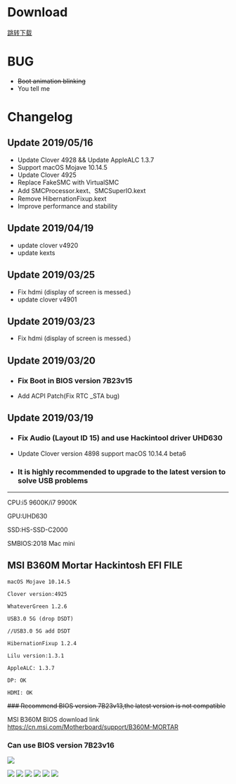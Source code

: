 # Download
[跳转下载](https://github.com/OCD0711/MSI-B360M-EFI/releases "点击跳转下载页")

# BUG
* ~~Boot animation blinking~~
* You tell me

# Changelog

## Update 2019/05/16
* Update Clover 4928 && Update AppleALC 1.3.7
* Support macOS Mojave 10.14.5
* Update Clover 4925
* Replace FakeSMC with VirtualSMC
* Add SMCProcessor.kext、SMCSuperIO.kext
* Remove HibernationFixup.kext
* Improve performance and stability

## Update 2019/04/19
* update clover v4920
* update kexts

## Update 2019/03/25
* Fix hdmi (display of screen is messed.)
* update clover v4901

## Update 2019/03/23
* Fix hdmi (display of screen is messed.)

## Update 2019/03/20

* ### Fix Boot in BIOS version 7B23v15
* Add ACPI Patch(Fix RTC _STA bug)

## Update 2019/03/19

* ### Fix Audio (Layout ID 15) and use Hackintool driver UHD630
* Update Clover version 4898 support macOS 10.14.4 beta6

* ### It is highly recommended to upgrade to the latest version to solve USB problems

***

CPU:i5 9600K/i7 9900K

GPU:UHD630

SSD:HS-SSD-C2000

SMBIOS:2018 Mac mini


## MSI B360M Mortar Hackintosh EFI FILE

    macOS Mojave 10.14.5

    Clover version:4925

    WhateverGreen 1.2.6

    USB3.0 5G (drop DSDT)

    //USB3.0 5G add DSDT

    HibernationFixup 1.2.4

    Lilu version:1.3.1

    AppleALC: 1.3.7

    DP: OK

    HDMI: OK
    
~~### Recommend BIOS version 7B23v13,the latest version is not compatible~~

MSI B360M BIOS download link https://cn.msi.com/Motherboard/support/B360M-MORTAR

### Can use BIOS version 7B23v16

![](https://ws4.sinaimg.cn/large/006tKfTcgy1g193yl960mj30ra08f0t9.jpg)

![](https://ws3.sinaimg.cn/large/006tKfTcgy1g17x5ls3paj30ga09tdhs.jpg)
![](https://ws3.sinaimg.cn/large/006tKfTcgy1g17x68tjztj30ik0dudh9.jpg)
![](https://ws4.sinaimg.cn/large/006tKfTcgy1g17x6jwyfcj30ik0dujsm.jpg)
![](https://ws3.sinaimg.cn/large/006tKfTcgy1g17x748ku5j30ga0bi0tm.jpg)
![](https://ws1.sinaimg.cn/large/006tKfTcgy1g17x7ud2cmj30kv0eg0v8.jpg)
![](https://ws1.sinaimg.cn/large/006tKfTcgy1g17x88sq7lj30kv0eg0ve.jpg)
